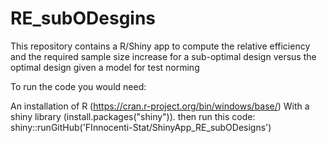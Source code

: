 # RE_subODesgins
This repository contains a R/Shiny app to compute the relative efficiency and the required sample size increase for a sub-optimal design versus the optimal design given a model for test norming

To run the code you would need:

An installation of R (https://cran.r-project.org/bin/windows/base/)
With a shiny library (install.packages("shiny")).
then run this code:
shiny::runGitHub('FInnocenti-Stat/ShinyApp_RE_subODesigns')
